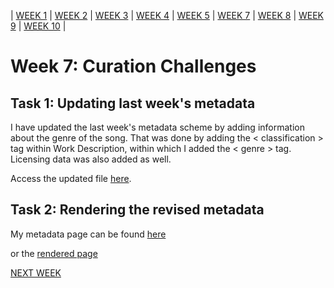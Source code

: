 | [WEEK 1](README.md) | [WEEK 2](week1.md) | [WEEK 3](week3.md) | [WEEK 4](week4.md) | [WEEK 5](week5.md) | [WEEK 7](week7.md) | [WEEK 8](week8.md) | [WEEK 9](week9.md) | [WEEK 10](week10.md) |

# Week 7: Curation Challenges

## Task 1: Updating last week's metadata

I have updated the last week's metadata scheme by adding information about the genre of the song. That was done by adding the < classification > tag within Work Description, within which I added the < genre > tag. Licensing data was also added as well.

Access the updated file [here](modified_starlight.mei).

## Task 2: Rendering the revised metadata

My metadata page can be found [here](myMeta.html)

or the [rendered page](https://louiserugg.github.io/MCA-2020/myMeta.html)

[NEXT WEEK](week8.md)
